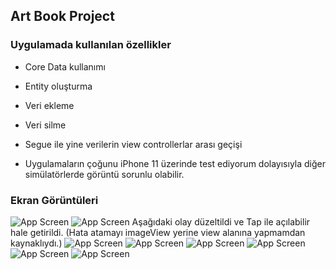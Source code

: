 ## Art Book Project

### Uygulamada kullanılan özellikler

- Core Data kullanımı

- Entity oluşturma

- Veri ekleme

- Veri silme

- Segue ile yine verilerin view controllerlar arası geçişi

- Uygulamaların çoğunu iPhone 11 üzerinde test ediyorum dolayısıyla diğer simülatörlerde görüntü sorunlu olabilir.


### Ekran Görüntüleri

![App Screen](https://github.com/deliaslan/SwiftTutorials/blob/main/ArtBookProject/screenshots/1.png?raw=true)
![App Screen](https://github.com/deliaslan/SwiftTutorials/blob/main/ArtBookProject/screenshots/2.png?raw=true)
Aşağıdaki olay düzeltildi ve Tap ile açılabilir hale getirildi. (Hata atamayı imageView yerine view alanına yapmamdan kaynaklıydı.)
![App Screen](https://github.com/deliaslan/SwiftTutorials/blob/main/ArtBookProject/screenshots/3.png?raw=true)
![App Screen](https://github.com/deliaslan/SwiftTutorials/blob/main/ArtBookProject/screenshots/4.png?raw=true)
![App Screen](https://github.com/deliaslan/SwiftTutorials/blob/main/ArtBookProject/screenshots/5.png?raw=true)
![App Screen](https://github.com/deliaslan/SwiftTutorials/blob/main/ArtBookProject/screenshots/6.png?raw=true)
![App Screen](https://github.com/deliaslan/SwiftTutorials/blob/main/ArtBookProject/screenshots/7.png?raw=true)
![App Screen](https://github.com/deliaslan/SwiftTutorials/blob/main/ArtBookProject/screenshots/8.png?raw=true)